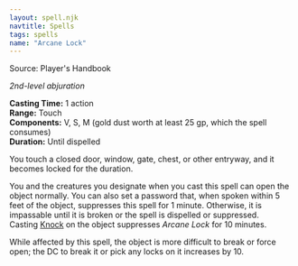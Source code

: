 ```yaml
---
layout: spell.njk
navtitle: Spells
tags: spells
name: "Arcane Lock"
---
```

Source: Player's Handbook

_2nd-level abjuration_

**Casting Time:** 1 action  
**Range:** Touch  
**Components:** V, S, M (gold dust worth at least 25 gp, which the spell consumes)  
**Duration:** Until dispelled

You touch a closed door, window, gate, chest, or other entryway, and it becomes locked for the duration.

You and the creatures you designate when you cast this spell can open the object normally. You can also set a password that, when spoken within 5 feet of the object, suppresses this spell for 1 minute. Otherwise, it is impassable until it is broken or the spell is dispelled or suppressed. Casting <a href="{{ '/spells/Knock' | url }}">Knock</a> on the object suppresses _Arcane Lock_ for 10 minutes.

While affected by this spell, the object is more difficult to break or force open; the DC to break it or pick any locks on it increases by 10.